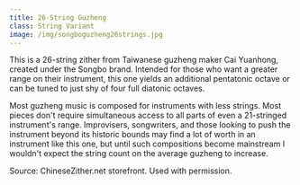 ```yaml
---
title: 26-String Guzheng
class: String Variant
image: /img/songboguzheng26strings.jpg
---
```

This is a 26-string zither from Taiwanese guzheng maker Cai Yuanhong, created under the Songbo brand. Intended for those who want a greater range on their instrument, this one yields an additional pentatonic octave or can be tuned to just shy of four full diatonic octaves.

Most guzheng music is composed for instruments with less strings. Most pieces don't require simultaneous access to all parts of even a 21-stringed instrument's range. Improvisers, songwriters, and those looking to push the instrument beyond its historic bounds may find a lot of worth in an instrument like this one, but until such compositions become mainstream I wouldn't expect the string count on the average guzheng to increase.

Source: ChineseZither.net storefront. Used with permission.
